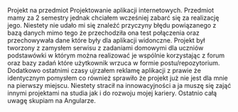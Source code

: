 Projekt na przedmiot Projektowanie aplikacji internetowych. Przedmiot mamy za 2 semestry jednak chciałem wcześniej zabarć się za realizację jego. Niestety nie udało mi się znaleźć przyczyny błędu powiązanego  z bazą danych mimo tego że przechodziła ona test połączenia oraz przechowywała dane które były dla aplikacji widonczne. Projekt był tworzony z zamysłem serwisu z zadaniami domowymi dla uczniów podstawówki w którym można realizować je wspólnie korzystając z forum oraz bazy zadań które użytkownik wrzuca w formie postu/repozytorium. Dodatkowo ostatnimi czasy ujrzałem reklamę aplikacji z prawie że identycznym pomysłem co również sprawiło że projekt już nie jest dla mnie na pierwszy miejscu. Niestety stracił na innowacyjności a ja muszę się zająć innymi projektami na studia jak i do rozwoju mojej kariery. Ostatnio całą uwagę skupiam na Angularze. 
